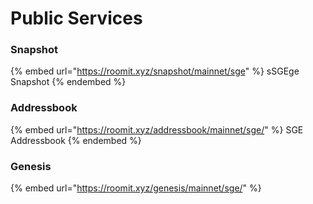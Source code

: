 # Public Services

### Snapshot

{% embed url="https://roomit.xyz/snapshot/mainnet/sge" %}
sSGEge Snapshot
{% endembed %}

### Addressbook

{% embed url="https://roomit.xyz/addressbook/mainnet/sge/" %}
SGE Addressbook
{% endembed %}

### Genesis

{% embed url="https://roomit.xyz/genesis/mainnet/sge/" %}
